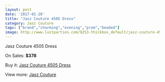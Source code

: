 ```yaml
---
layout: post
date: '2017-01-20'
title: "Jasz Couture 4505 Dress"
category: Jasz Couture
tags: ["brand","charming","evening","prom","beaded"]
image: http://www.lustparties.com/9253-thickbox_default/jasz-couture-4505-dress.jpg
---
```

Jasz Couture 4505 Dress

On Sales: **$378**
<a href="https://www.lustparties.com/en/jasz-couture/3233-jasz-couture-4505-dress.html"><amp-img layout="responsive" width="600" height="600" src="//www.lustparties.com/9253-thickbox_default/jasz-couture-4505-dress.jpg" alt="Jasz Couture 4505 Dress 0" /></a>
<a href="https://www.lustparties.com/en/jasz-couture/3233-jasz-couture-4505-dress.html"><amp-img layout="responsive" width="600" height="600" src="//www.lustparties.com/9254-thickbox_default/jasz-couture-4505-dress.jpg" alt="Jasz Couture 4505 Dress 1" /></a>

Buy it: [Jasz Couture 4505 Dress](https://www.lustparties.com/en/jasz-couture/3233-jasz-couture-4505-dress.html "Jasz Couture 4505 Dress")

View more: [Jasz Couture](https://www.lustparties.com/en/9-jasz-couture "Jasz Couture")